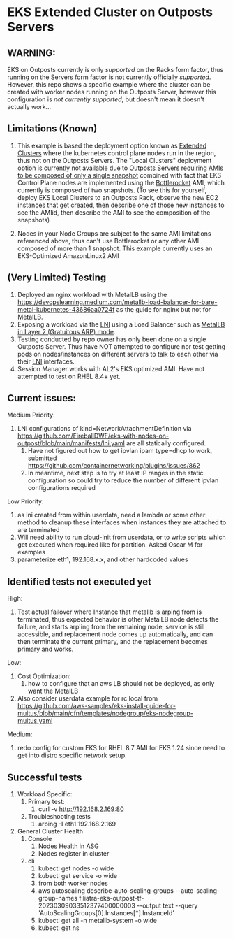 # EKS Extended Cluster on Outposts Servers

## WARNING:
EKS on Outposts currently is only *supported* on the Racks form factor, thus running on the Servers form factor is not currently officially *supported*.  However, this repo shows a specific example where the cluster can be created with worker nodes running on the Outposts Server, however this configuration is *not currently supported*, but doesn't mean it doesn't actually work...

## Limitations (Known)
1. This example is based the deployment option known as [Extended Clusters](https://docs.aws.amazon.com/eks/latest/userguide/eks-outposts.html#outposts-overview-comparing-deployment-options) where the kubernetes control plane nodes run in the region, thus not on the Outposts Servers.  The "Local Clusters" deployment option is currently not available due to [Outposts Servers requiring AMIs to be composed of only a single snapshot](https://docs.aws.amazon.com/outposts/latest/server-userguide/launch-instance.html#launch-instances) combined with fact that EKS Control Plane nodes are implemented using the [Bottlerocket](https://aws.amazon.com/bottlerocket/faqs/) AMI, which currently is composed of two snapshots.  (To see this for yourself, deploy EKS Local Clusters to an Outposts Rack, observe the new EC2 instances that get created, then describe one of those new instances to see the AMIid, then describe the AMI to see the composition of the snapshots)

2. Nodes in your Node Groups are subject to the same AMI limitations referenced above, thus can't use Bottlerocket or any other AMI composed of more than 1 snapshot.  This example currently uses an EKS-Optimized AmazonLinux2 AMI

## (Very Limited) Testing

1. Deployed an nginx workload with MetalLB using the https://devopslearning.medium.com/metallb-load-balancer-for-bare-metal-kubernetes-43686aa0724f as the guide for nginx but not for MetalLB.
1. Exposing a workload via the [LNI](https://docs.aws.amazon.com/outposts/latest/server-userguide/local-network-interface.html) using a Load Balancer such as [MetalLB in Layer 2 (Gratuitous ARP) mode](https://metallb.universe.tf/concepts/layer2/). 
1. Testing conducted by repo owner has only been done on a single Outposts Server.  Thus have NOT attempted to configure nor test getting pods on nodes/instances on different servers to talk to each other via their [LNI](https://docs.aws.amazon.com/outposts/latest/server-userguide/local-network-interface.html) interfaces. 
1. Session Manager works with AL2's EKS optimized AMI.  Have not attempted to test on RHEL 8.4+ yet.

## Current issues:

Medium Priority:
1. LNI configurations of kind=NetworkAttachmentDefinition via https://github.com/FireballDWF/eks-with-nodes-on-outpost/blob/main/manifests/lni.yaml are all statically configured.
    1. Have not figured out how to get ipvlan ipam type=dhcp to work, submitted https://github.com/containernetworking/plugins/issues/862
    2. In meantime, next step is to try at least IP ranges in the static configuration so could try to reduce the number of different ipvlan configurations required

Low Priority:
1. as lni created from within userdata, need a lambda or some other method to cleanup these interfaces when instances they are attached to are terminated
2. Will need ability to run cloud-init from userdata, or to write scripts which get executed when required like for partition. Asked Oscar M for examples
3. parameterize eth1, 192.168.x.x, and other hardcoded values

## Identified tests not executed yet

High:
1. Test actual failover where Instance that metallb is arping from is terminated, thus expected behavior is other MetalLB node detects the failure, and starts arp'ing from the remaining node, service is still accessible, and replacement node comes up automatically, and can then terminate the current primary, and the replacement becomes primary and works.

Low:
1. Cost Optimization: 
    1. how to configure that an aws LB should not be deployed, as only want the MetalLB 
2.  Also consider userdata example for rc.local from https://github.com/aws-samples/eks-install-guide-for-multus/blob/main/cfn/templates/nodegroup/eks-nodegroup-multus.yaml

Medium:
1. redo config for custom EKS for RHEL 8.7 AMI for EKS 1.24 since need to get into distro specific network setup.

## Successful tests

1. Workload Specific:
    1. Primary test:
        1. curl -v http://192.168.2.169:80 
    1. Troubleshooting tests
        1. arping -I eth1 192.168.2.169
1. General Cluster Health
    1. Console  
        1. Nodes Health in ASG
        2. Nodes register in cluster 
    2. cli
        1. kubectl get nodes -o wide
        2. kubectl get service -o wide 
        3. from both worker nodes
        4. aws autoscaling describe-auto-scaling-groups --auto-scaling-group-names filiatra-eks-outpost-tf-20230309033512377400000003  --output text --query 'AutoScalingGroups[0].Instances[*].InstanceId' 
        5. kubectl get all -n metallb-system -o wide
        6. kubectl get ns  
